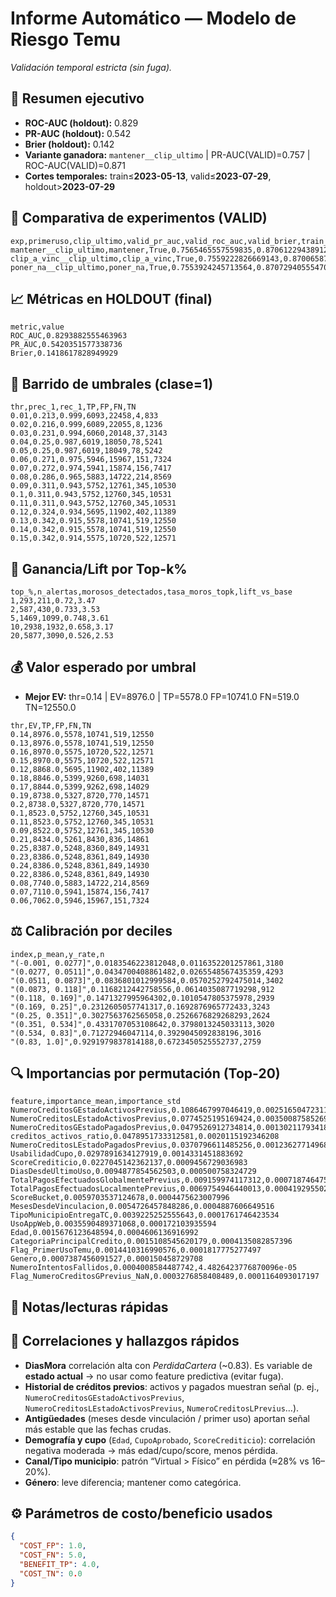 # Informe Automático — Modelo de Riesgo Temu
_Validación temporal estricta (sin fuga)._

## 🧾 Resumen ejecutivo
- **ROC-AUC (holdout):** 0.829
- **PR-AUC (holdout):** 0.542
- **Brier (holdout):** 0.142
- **Variante ganadora:** `mantener__clip_ultimo` | PR-AUC(VALID)=0.757 | ROC-AUC(VALID)=0.871
- **Cortes temporales:** train≤**2023-05-13**, valid≤**2023-07-29**, holdout>**2023-07-29**

## 🔬 Comparativa de experimentos (VALID)
```
exp,primeruso,clip_ultimo,valid_pr_auc,valid_roc_auc,valid_brier,train_pr_auc,train_roc_auc
mantener__clip_ultimo,mantener,True,0.7565465557559835,0.8706122943891271,0.1171410347024606,0.7455627493142484,0.8840772566064999
clip_a_vinc__clip_ultimo,clip_a_vinc,True,0.7559222826669143,0.8700658781763201,0.1173972309790414,0.7473408549979492,0.8837771599203827
poner_na__clip_ultimo,poner_na,True,0.7553924245713564,0.8707294055547081,0.1170972012010996,0.7446467030149445,0.8835137664436282
```

## 📈 Métricas en HOLDOUT (final)
```
metric,value
ROC_AUC,0.8293882555463963
PR_AUC,0.5420351577338736
Brier,0.1418617828949929
```

## 🎯 Barrido de umbrales (clase=1)
```
thr,prec_1,rec_1,TP,FP,FN,TN
0.01,0.213,0.999,6093,22458,4,833
0.02,0.216,0.999,6089,22055,8,1236
0.03,0.231,0.994,6060,20148,37,3143
0.04,0.25,0.987,6019,18050,78,5241
0.05,0.25,0.987,6019,18049,78,5242
0.06,0.271,0.975,5946,15967,151,7324
0.07,0.272,0.974,5941,15874,156,7417
0.08,0.286,0.965,5883,14722,214,8569
0.09,0.311,0.943,5752,12761,345,10530
0.1,0.311,0.943,5752,12760,345,10531
0.11,0.311,0.943,5752,12760,345,10531
0.12,0.324,0.934,5695,11902,402,11389
0.13,0.342,0.915,5578,10741,519,12550
0.14,0.342,0.915,5578,10741,519,12550
0.15,0.342,0.914,5575,10720,522,12571
```

## 🚀 Ganancia/Lift por Top-k%
```
top_%,n_alertas,morosos_detectados,tasa_moros_topk,lift_vs_base
1,293,211,0.72,3.47
2,587,430,0.733,3.53
5,1469,1099,0.748,3.61
10,2938,1932,0.658,3.17
20,5877,3090,0.526,2.53
```

## 💰 Valor esperado por umbral
- **Mejor EV:** thr=0.14 | EV=8976.0 | TP=5578.0 FP=10741.0 FN=519.0 TN=12550.0

```
thr,EV,TP,FP,FN,TN
0.14,8976.0,5578,10741,519,12550
0.13,8976.0,5578,10741,519,12550
0.16,8970.0,5575,10720,522,12571
0.15,8970.0,5575,10720,522,12571
0.12,8868.0,5695,11902,402,11389
0.18,8846.0,5399,9260,698,14031
0.17,8844.0,5399,9262,698,14029
0.19,8738.0,5327,8720,770,14571
0.2,8738.0,5327,8720,770,14571
0.1,8523.0,5752,12760,345,10531
0.11,8523.0,5752,12760,345,10531
0.09,8522.0,5752,12761,345,10530
0.21,8434.0,5261,8430,836,14861
0.25,8387.0,5248,8360,849,14931
0.23,8386.0,5248,8361,849,14930
0.24,8386.0,5248,8361,849,14930
0.22,8386.0,5248,8361,849,14930
0.08,7740.0,5883,14722,214,8569
0.07,7110.0,5941,15874,156,7417
0.06,7062.0,5946,15967,151,7324
```

## ⚖️ Calibración por deciles
```
index,p_mean,y_rate,n
"(-0.001, 0.0277]",0.0183546223812048,0.0116352201257861,3180
"(0.0277, 0.0511]",0.0434700408861482,0.0265548567435359,4293
"(0.0511, 0.0873]",0.0836801012999584,0.0570252792475014,3402
"(0.0873, 0.118]",0.1168212442758556,0.0614035087719298,912
"(0.118, 0.169]",0.1471327995964302,0.1010547805375978,2939
"(0.169, 0.25]",0.2312605057741317,0.1692876965772433,3243
"(0.25, 0.351]",0.3027563762565058,0.2526676829268293,2624
"(0.351, 0.534]",0.4331707053108642,0.3798013245033113,3020
"(0.534, 0.83]",0.71272946047114,0.3929045092838196,3016
"(0.83, 1.0]",0.9291979837814188,0.6723450525552737,2759
```

## 🔍 Importancias por permutación (Top-20)
```
feature,importance_mean,importance_std
NumeroCreditosGEstadoActivosPrevius,0.1086467997046419,0.0025165047231102
NumeroCreditosLEstadoActivosPrevius,0.0774525195169424,0.003500875852693
NumeroCreditosGEstadoPagadosPrevius,0.0479526912734814,0.0013021179341805
creditos_activos_ratio,0.0478951733312581,0.0020115192346208
NumeroCreditosLEstadoPagadosPrevius,0.0370796611485256,0.001236277149681
UsabilidadCupo,0.0297891634127919,0.0014331451883692
ScoreCrediticio,0.0227045142362137,0.0009456729036983
DiasDesdeUltimoUso,0.0094877854562503,0.000500758324729
TotalPagosEfectuadosGlobalmentePrevius,0.009159974117312,0.0007187464752281
TotalPagosEfectuadosLocalmentePrevius,0.0069754946440013,0.0004192955022438
ScoreBucket,0.0059703537124678,0.0004475623007996
MesesDesdeVinculacion,0.0054726457848286,0.0004887606649516
TipoMunicipioEntregaTC,0.0039225252555643,0.0001761746423534
UsoAppWeb,0.0035590489371068,0.000172103935594
Edad,0.0015676123648594,0.0004606136916992
CategoriaPrincipalCredito,0.0015108545620179,0.0004135082857396
Flag_PrimerUsoTemu,0.0014410316990576,0.0001817775277497
Genero,0.0007387456091527,0.000150458729708
NumeroIntentosFallidos,0.0004008584487742,4.4826423776870096e-05
Flag_NumeroCreditosGPrevius_NaN,0.0003276858408489,0.0001164093017197
```

## 📝 Notas/lecturas rápidas
## 📌 Correlaciones y hallazgos rápidos

- **DiasMora** correlación alta con *PerdidaCartera* (~0.83). Es variable de **estado actual** → no usar como feature predictiva (evitar fuga).
- **Historial de créditos previos**: activos y pagados muestran señal (p. ej., `NumeroCreditosGEstadoActivosPrevius`, `NumeroCreditosLEstadoActivosPrevius`, `NumeroCreditosLPrevius`…).
- **Antigüedades** (meses desde vinculación / primer uso) aportan señal más estable que las fechas crudas.
- **Demografía y cupo** (`Edad`, `CupoAprobado`, `ScoreCrediticio`): correlación negativa moderada → más edad/cupo/score, menos pérdida.
- **Canal/Tipo municipio**: patrón “Virtual > Físico” en pérdida (≈28% vs 16–20%).
- **Género**: leve diferencia; mantener como categórica.

## ⚙️ Parámetros de costo/beneficio usados
```json
{
  "COST_FP": 1.0,
  "COST_FN": 5.0,
  "BENEFIT_TP": 4.0,
  "COST_TN": 0.0
}
```

